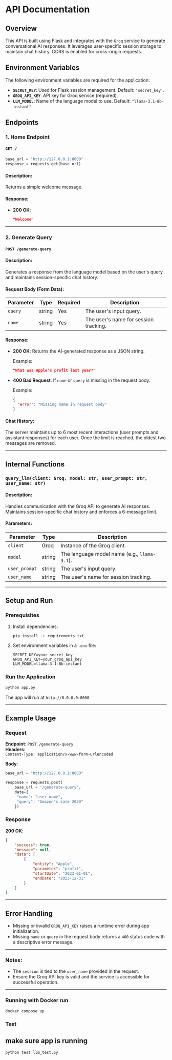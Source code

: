 # API Documentation

## Overview

This API is built using Flask and integrates with the `Groq` service to generate conversational AI responses. It leverages user-specific session storage to maintain chat history. CORS is enabled for cross-origin requests. 

## Environment Variables

The following environment variables are required for the application:

- **`SECRET_KEY`**: Used for Flask session management. Default: `'secret_key'`.
- **`GROQ_API_KEY`**: API key for Groq service (required).
- **`LLM_MODEL`**: Name of the language model to use. Default: `"llama-3.1-8b-instant"`.

## Endpoints

### 1. **Home Endpoint**

#### **`GET /`**

```python
base_url = "http://127.0.0.1:8000"
response = requests.get(base_url)
```

#### Description:
Returns a simple welcome message.

#### Response:
- **200 OK**:
  ```json
  "Welcome"
  ```

---

### 2. **Generate Query**

#### **`POST /generate-query`**

#### Description:
Generates a response from the language model based on the user's query and maintains session-specific chat history.

#### Request Body (Form Data):
| Parameter   | Type   | Required | Description                     |
|-------------|--------|----------|---------------------------------|
| `query`     | string | Yes      | The user's input query.         |
| `name`      | string | Yes      | The user's name for session tracking. |

#### Response:
- **200 OK**:
  Returns the AI-generated response as a JSON string.

  Example:
  ```json
  "What was Apple's profit last year?"
  ```

- **400 Bad Request**:
  If `name` or `query` is missing in the request body.

  Example:
  ```json
  {
    "error": "Missing name in request body"
  }
  ```

#### Chat History:
The server maintains up to 6 most recent interactions (user prompts and assistant responses) for each user. Once the limit is reached, the oldest two messages are removed.

---

## Internal Functions

### `query_llm(client: Groq, model: str, user_prompt: str, user_name: str)`

#### Description:
Handles communication with the Groq API to generate AI responses. Maintains session-specific chat history and enforces a 6-message limit.

#### Parameters:
| Parameter     | Type   | Description                                 |
|---------------|--------|---------------------------------------------|
| `client`      | Groq   | Instance of the Groq client.                |
| `model`       | string | The language model name (e.g., `llama-3.1`).|
| `user_prompt` | string | The user's input query.                     |
| `user_name`   | string | The user's name for session tracking.       |

---

## Setup and Run

### Prerequisites
1. Install dependencies:
   ```bash
   pip install -r requirements.txt
   ```
2. Set environment variables in a `.env` file:
   ```env
   SECRET_KEY=your_secret_key
   GROQ_API_KEY=your_groq_api_key
   LLM_MODEL=llama-3.1-8b-instant
   ```

### Run the Application
```bash
python app.py
```

The app will run at `http://0.0.0.0:8000`.

---

## Example Usage

### Request
**Endpoint**: `POST /generate-query`  
**Headers**:  
`Content-Type: application/x-www-form-urlencoded`  

**Body**:
```python
base_url = "http://127.0.0.1:8000"

response = requests.post(
    base_url + '/generate-query',
    data={
     "name": "user_name",
     "query": "Amazon's sale 2020"
    })
```

### Response
**200 OK**:
```json
{
    "success": true,
    "message": null,
    "data": [
        {
            "entity": "Apple",
            "parameter": "profit",
            "startDate": "2023-01-01",
            "endDate": "2023-12-31"
        }
    ]
}
```

---

## Error Handling

- Missing or invalid `GROQ_API_KEY` raises a runtime error during app initialization.
- Missing `name` or `query` in the request body returns a `400` status code with a descriptive error message.

--- 

### Notes:
- The `session` is tied to the `user_name` provided in the request.
- Ensure the Groq API key is valid and the service is accessible for successful operation.

---

### Running with Docker run

```bash
docker compose up
```

### Test

## make sure app is running 
```bash
python test llm_test.py
```